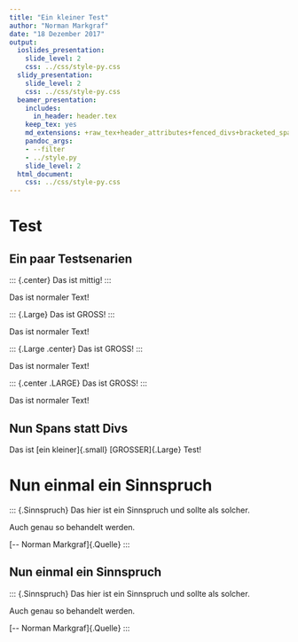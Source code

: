 ```yaml
---
title: "Ein kleiner Test"
author: "Norman Markgraf"
date: "18 Dezember 2017"
output:
  ioslides_presentation: 
    slide_level: 2
    css: ../css/style-py.css
  slidy_presentation: 
    slide_level: 2
    css: ../css/style-py.css
  beamer_presentation:
    includes:
      in_header: header.tex
    keep_tex: yes
    md_extensions: +raw_tex+header_attributes+fenced_divs+bracketed_spans
    pandoc_args:
    - --filter
    - ../style.py
    slide_level: 2
  html_document:
    css: ../css/style-py.css
---
```


# Test

## Ein paar Testsenarien

::: {.center}
Das ist mittig!
:::

Das ist normaler Text!

::: {.Large}
Das ist GROSS!
:::

Das ist normaler Text!

::: {.Large .center}
Das ist GROSS!
:::

Das ist normaler Text!


::: {.center .LARGE}
Das ist GROSS!
:::

Das ist normaler Text!

## Nun Spans statt Divs

Das ist [ein kleiner]{.small} [GROSSER]{.Large} Test!

# Nun einmal ein Sinnspruch

::: {.Sinnspruch}
Das hier ist ein Sinnspruch und sollte als solcher.

Auch genau so behandelt werden.

[-- Norman Markgraf]{.Quelle}
:::


## Nun einmal ein Sinnspruch

::: {.Sinnspruch}
Das hier ist ein Sinnspruch und sollte als solcher.

Auch genau so behandelt werden.

[-- Norman Markgraf]{.Quelle}
:::
